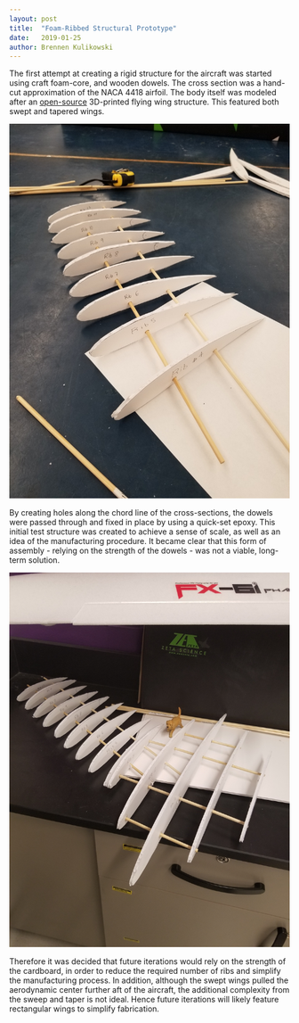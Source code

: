 ```yaml
---
layout: post
title:  "Foam-Ribbed Structural Prototype"
date:   2019-01-25
author: Brennen Kulikowski
---
```


The first attempt at creating a rigid structure for the aircraft was started using craft foam-core, and wooden dowels.
The cross section was a hand-cut approximation of the NACA 4418 airfoil. The body itself was modeled after an
[open-source](https://www.circuitgrove.com/products/openrc-swift-freeopen) 3D-printed flying wing structure. This featured
both swept and tapered wings.

![Foamcore Wing](/assets/Foam1.jpg)

By creating holes along the chord line of the cross-sections, the dowels were passed through and fixed in place by using
a quick-set epoxy. This initial test structure was created to achieve a sense of scale, as well as an idea of the manufacturing procedure.
It became clear that this form of assembly - relying on the strength of the dowels - was not a viable, long-term solution.

![Foamcore Fuselage and Wing](/assets/Foam3.jpg)

Therefore it was decided that future iterations would rely on the strength of the cardboard, in order to reduce the required
number of ribs and simplify the manufacturing process. In addition, although the swept wings pulled the aerodynamic center further
aft of the aircraft, the additional complexity from the sweep and taper is not ideal. Hence future iterations will likely feature
rectangular wings to simplify fabrication.
